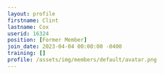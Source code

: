 ```yaml
---
layout: profile
firstname: Clint
lastname: Cox
userid: 16324
position: [Former Member]
join_date: 2023-04-04 00:00:00 -0400
training: []
profile: /assets/img/members/default/avatar.png
---
```

